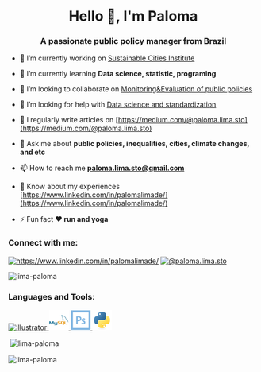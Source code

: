 <h1 align="center">Hello 👋, I'm Paloma</h1>
<h3 align="center">A passionate public policy manager from Brazil</h3>


- 🔭 I’m currently working on [Sustainable Cities Institute](https://icidadessustentaveis.org.br/)

- 🌱 I’m currently learning **Data science, statistic, programing**

- 👯 I’m looking to collaborate on [Monitoring&Evaluation of public policies](https://www.nossasaopaulo.org.br/)

- 🤝 I’m looking for help with [Data science and standardization](https://www.nossasaopaulo.org.br/campanhas/#13)

- 📝 I regularly write articles on [https://medium.com/@paloma.lima.sto](https://medium.com/@paloma.lima.sto)

- 💬 Ask me about **public policies, inequalities, cities, climate changes, and etc**

- 📫 How to reach me **paloma.lima.sto@gmail.com**

- 📄 Know about my experiences [https://www.linkedin.com/in/palomalimade/](https://www.linkedin.com/in/palomalimade/)

- ⚡ Fun fact **♥ run and yoga**

<h3 align="left">Connect with me:</h3>
<p align="left">
<a href="https://linkedin.com/in/https://www.linkedin.com/in/palomalimade/" target="blank"><img align="center" src="https://raw.githubusercontent.com/rahuldkjain/github-profile-readme-generator/master/src/images/icons/Social/linked-in-alt.svg" alt="https://www.linkedin.com/in/palomalimade/" height="30" width="40" /></a>
<a href="https://medium.com/@paloma.lima.sto" target="blank"><img align="center" src="https://raw.githubusercontent.com/rahuldkjain/github-profile-readme-generator/master/src/images/icons/Social/medium.svg" alt="@paloma.lima.sto" height="30" width="40" /></a>
</p>

<p align="left"> <img src="https://komarev.com/ghpvc/?username=lima-paloma&label=Profile%20views&color=0e75b6&style=flat" alt="lima-paloma" /> </p>

<h3 align="left">Languages and Tools:</h3>
<p align="left"> <a href="https://www.adobe.com/in/products/illustrator.html" target="_blank"> <img src="https://www.vectorlogo.zone/logos/adobe_illustrator/adobe_illustrator-icon.svg" alt="illustrator" width="40" height="40"/> </a> <a href="https://www.mysql.com/" target="_blank"> <img src="https://raw.githubusercontent.com/devicons/devicon/master/icons/mysql/mysql-original-wordmark.svg" alt="mysql" width="40" height="40"/> </a> <a href="https://www.photoshop.com/en" target="_blank"> <img src="https://raw.githubusercontent.com/devicons/devicon/master/icons/photoshop/photoshop-line.svg" alt="photoshop" width="40" height="40"/> </a> <a href="https://www.python.org" target="_blank"> <img src="https://raw.githubusercontent.com/devicons/devicon/master/icons/python/python-original.svg" alt="python" width="40" height="40"/> </a> </p>

<p>&nbsp;<img align="center" src="https://github-readme-stats.vercel.app/api?username=lima-paloma&show_icons=true&locale=en" alt="lima-paloma" /></p><p>																											


<img align="center" src="https://github-readme-streak-stats.herokuapp.com/?user=lima-paloma&" alt="lima-paloma" /></p>

